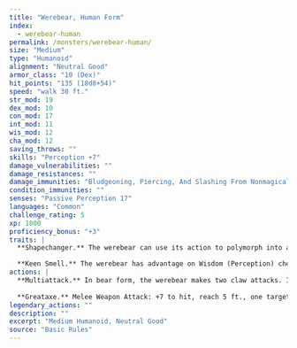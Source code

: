 ```yaml
---
title: "Werebear, Human Form"
index:
  - werebear-human
permalink: /monsters/werebear-human/
size: "Medium"
type: "Humanoid"
alignment: "Neutral Good"
armor_class: "10 (Dex)"
hit_points: "135 (18d8+54)"
speed: "walk 30 ft."
str_mod: 19
dex_mod: 10
con_mod: 17
int_mod: 11
wis_mod: 12
cha_mod: 12
saving_throws: ""
skills: "Perception +7"
damage_vulnerabilities: ""
damage_resistances: ""
damage_immunities: "Bludgeoning, Piercing, And Slashing From Nonmagical Weapons That Aren'T Silvered"
condition_immunities: ""
senses: "Passive Perception 17"
languages: "Common"
challenge_rating: 5
xp: 1800
proficiency_bonus: "+3"
traits: |
  **Shapechanger.** The werebear can use its action to polymorph into a Large bear-humanoid hybrid or into a Large bear, or back into its true form, which is humanoid. Its statistics, other than its size and AC, are the same in each form. Any equipment it is wearing or carrying isn't transformed. It reverts to its true form if it dies.

  **Keen Smell.** The werebear has advantage on Wisdom (Perception) checks that rely on smell.
actions: |
  **Multiattack.** In bear form, the werebear makes two claw attacks. In humanoid form, it makes two greataxe attacks. In hybrid form, it can attack like a bear or a humanoid.
  
  **Greataxe.** Melee Weapon Attack: +7 to hit, reach 5 ft., one target. Hit: 10 (1d12 + 4) slashing damage.  
legendary_actions: ""
description: ""
excerpt: "Medium Humanoid, Neutral Good"
source: "Basic Rules"
---
```

